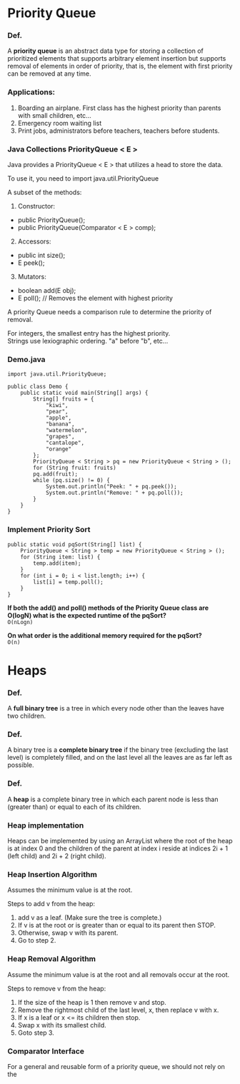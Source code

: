 # Priority Queue
### Def.                 
A **priority queue** is an abstract data type for storing a collection of prioritized elements that supports arbitrary element insertion but supports removal of elements in order of priority, that is, the element with first priority can be removed at any time.

### Applications:                               
1. Boarding an airplane. First class has the highest priority than parents with small children, etc...
2. Emergency room waiting list
3. Print jobs, administrators before teachers, teachers before students.

### Java Collections PriorityQueue < E >                                   
Java provides a PriorityQueue < E > that utilizes a head to store the data.

To use it, you need to import java.util.PriorityQueue

A subset of the methods:
1. Constructor:
* public PriorityQueue();
* public PriorityQueue(Comparator < E > comp);
2. Accessors:
* public int size();
* E peek();
3. Mutators:
* boolean add(E obj);
* E poll(); // Removes the element with highest priority

A priority Queue needs a comparison rule to determine the priority of removal.

For integers, the smallest entry has the highest priority.            
Strings use lexiographic ordering. "a" before "b", etc...

### Demo.java                                     
```
import java.util.PriorityQueue;

public class Demo {
	public static void main(String[] args) {
		String[] fruits = {
			"kiwi",
			"pear",
			"apple",
			"banana",
			"watermelon",
			"grapes",
			"cantalope",
			"orange"
		};
		PriorityQueue < String > pq = new PriorityQueue < String > ();
		for (String fruit: fruits)
		pq.add(fruit);
		while (pq.size() != 0) {
			System.out.println("Peek: " + pq.peek());
			System.out.println("Remove: " + pq.poll());
		}
	}
}
```

### Implement Priority Sort                           
```
public static void pqSort(String[] list) {
	PriorityQueue < String > temp = new PriorityQueue < String > ();
	for (String item: list) {
		temp.add(item);
	}
	for (int i = 0; i < list.length; i++) {
		list[i] = temp.poll();
	}
}
```

**If both the add() and poll() methods of the Priority Queue class are O(logN) what is the expected runtime of the pqSort?**             
`O(nLogn)`

**On what order is the additional memory required for the pqSort?**                
`O(n)`

# Heaps                         
### Def.                    
A **full binary tree** is a tree in which every node other than the leaves have two children.

### Def.                            
A binary tree is a **complete binary tree** if the binary tree (excluding the last level) is completely filled, and on the last level all the leaves are as far left as possible.

### Def.                    
A **heap** is a complete binary tree in which each parent node is less than (greater than) or equal to each of its children.

### Heap implementation                            
Heaps can be implemented by using an ArrayList where the root of the heap is at index 0 and the children of the parent at index i reside at indices 2i + 1 (left child) and 2i + 2 (right child).

### Heap Insertion Algorithm                       
Assumes the minimum value is at the root.

Steps to add v from the heap:
1. add v as a leaf. (Make sure the tree is complete.)
2. If v is at the root or is greater than or equal to its parent then STOP.
3. Otherwise, swap v with its parent.
4. Go to step 2.

### Heap Removal Algorithm
Assume the minimum value is at the root and all removals occur at the root.

Steps to remove v from the heap:
1. If the size of the heap is 1 then remove v and stop.
2. Remove the rightmost child of the last level, x, then replace v with x.
3. If x is a leaf or x <= its children then stop.
4. Swap x with its smallest child.
5. Goto step 3.

### Comparator Interface
For a general and reusable form of a priority queue, we should not rely on the 

